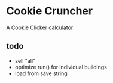 # Cookie Cruncher
A Cookie Clicker calculator
## todo
- sell "all"
- optimize run() for individual buildings
- load from save string